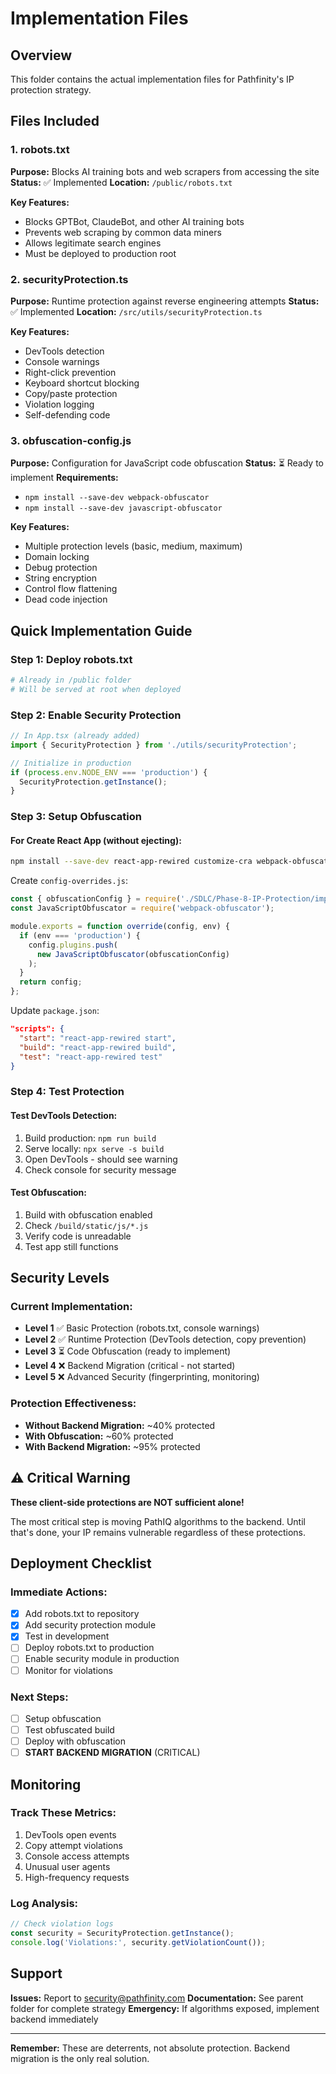 # Implementation Files

## Overview
This folder contains the actual implementation files for Pathfinity's IP protection strategy.

## Files Included

### 1. robots.txt
**Purpose:** Blocks AI training bots and web scrapers from accessing the site
**Status:** ✅ Implemented
**Location:** `/public/robots.txt`

**Key Features:**
- Blocks GPTBot, ClaudeBot, and other AI training bots
- Prevents web scraping by common data miners
- Allows legitimate search engines
- Must be deployed to production root

### 2. securityProtection.ts
**Purpose:** Runtime protection against reverse engineering attempts
**Status:** ✅ Implemented
**Location:** `/src/utils/securityProtection.ts`

**Key Features:**
- DevTools detection
- Console warnings
- Right-click prevention
- Keyboard shortcut blocking
- Copy/paste protection
- Violation logging
- Self-defending code

### 3. obfuscation-config.js
**Purpose:** Configuration for JavaScript code obfuscation
**Status:** ⏳ Ready to implement
**Requirements:** 
- `npm install --save-dev webpack-obfuscator`
- `npm install --save-dev javascript-obfuscator`

**Key Features:**
- Multiple protection levels (basic, medium, maximum)
- Domain locking
- Debug protection
- String encryption
- Control flow flattening
- Dead code injection

## Quick Implementation Guide

### Step 1: Deploy robots.txt
```bash
# Already in /public folder
# Will be served at root when deployed
```

### Step 2: Enable Security Protection
```typescript
// In App.tsx (already added)
import { SecurityProtection } from './utils/securityProtection';

// Initialize in production
if (process.env.NODE_ENV === 'production') {
  SecurityProtection.getInstance();
}
```

### Step 3: Setup Obfuscation

#### For Create React App (without ejecting):
```bash
npm install --save-dev react-app-rewired customize-cra webpack-obfuscator
```

Create `config-overrides.js`:
```javascript
const { obfuscationConfig } = require('./SDLC/Phase-8-IP-Protection/implementation/obfuscation-config');
const JavaScriptObfuscator = require('webpack-obfuscator');

module.exports = function override(config, env) {
  if (env === 'production') {
    config.plugins.push(
      new JavaScriptObfuscator(obfuscationConfig)
    );
  }
  return config;
};
```

Update `package.json`:
```json
"scripts": {
  "start": "react-app-rewired start",
  "build": "react-app-rewired build",
  "test": "react-app-rewired test"
}
```

### Step 4: Test Protection

#### Test DevTools Detection:
1. Build production: `npm run build`
2. Serve locally: `npx serve -s build`
3. Open DevTools - should see warning
4. Check console for security message

#### Test Obfuscation:
1. Build with obfuscation enabled
2. Check `/build/static/js/*.js`
3. Verify code is unreadable
4. Test app still functions

## Security Levels

### Current Implementation:
- **Level 1** ✅ Basic Protection (robots.txt, console warnings)
- **Level 2** ✅ Runtime Protection (DevTools detection, copy prevention)
- **Level 3** ⏳ Code Obfuscation (ready to implement)
- **Level 4** ❌ Backend Migration (critical - not started)
- **Level 5** ❌ Advanced Security (fingerprinting, monitoring)

### Protection Effectiveness:
- **Without Backend Migration:** ~40% protected
- **With Obfuscation:** ~60% protected  
- **With Backend Migration:** ~95% protected

## ⚠️ Critical Warning

**These client-side protections are NOT sufficient alone!**

The most critical step is moving PathIQ algorithms to the backend. Until that's done, your IP remains vulnerable regardless of these protections.

## Deployment Checklist

### Immediate Actions:
- [x] Add robots.txt to repository
- [x] Add security protection module
- [x] Test in development
- [ ] Deploy robots.txt to production
- [ ] Enable security module in production
- [ ] Monitor for violations

### Next Steps:
- [ ] Setup obfuscation
- [ ] Test obfuscated build
- [ ] Deploy with obfuscation
- [ ] **START BACKEND MIGRATION** (CRITICAL)

## Monitoring

### Track These Metrics:
1. DevTools open events
2. Copy attempt violations
3. Console access attempts
4. Unusual user agents
5. High-frequency requests

### Log Analysis:
```javascript
// Check violation logs
const security = SecurityProtection.getInstance();
console.log('Violations:', security.getViolationCount());
```

## Support

**Issues:** Report to security@pathfinity.com
**Documentation:** See parent folder for complete strategy
**Emergency:** If algorithms exposed, implement backend immediately

---

**Remember:** These are deterrents, not absolute protection. Backend migration is the only real solution.